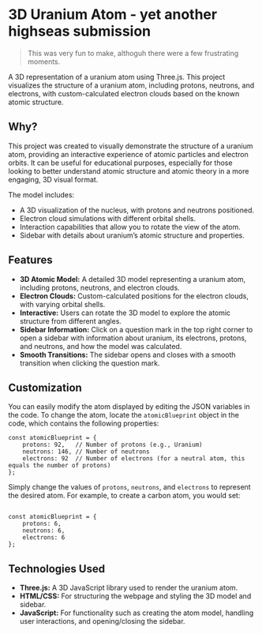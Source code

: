 # 3D Uranium Atom - yet another highseas submission
> This was very fun to make, althoguh there were a few frustrating moments.

A 3D representation of a uranium atom using Three.js. This project visualizes the structure of a uranium atom, including protons, neutrons, and electrons, with custom-calculated electron clouds based on the known atomic structure.

## Why?

This project was created to visually demonstrate the structure of a uranium atom, providing an interactive experience of atomic particles and electron orbits. It can be useful for educational purposes, especially for those looking to better understand atomic structure and atomic theory in a more engaging, 3D visual format.

The model includes:
- A 3D visualization of the nucleus, with protons and neutrons positioned.
- Electron cloud simulations with different orbital shells.
- Interaction capabilities that allow you to rotate the view of the atom.
- Sidebar with details about uranium’s atomic structure and properties.

## Features

- **3D Atomic Model:** A detailed 3D model representing a uranium atom, including protons, neutrons, and electron clouds.
- **Electron Clouds:** Custom-calculated positions for the electron clouds, with varying orbital shells.
- **Interactive:** Users can rotate the 3D model to explore the atomic structure from different angles.
- **Sidebar Information:** Click on a question mark in the top right corner to open a sidebar with information about uranium, its electrons, protons, and neutrons, and how the model was calculated.
- **Smooth Transitions:** The sidebar opens and closes with a smooth transition when clicking the question mark.

## Customization

You can easily modify the atom displayed by editing the JSON variables in the code. To change the atom, locate the `atomicBlueprint` object in the code, which contains the following properties:

```JS
const atomicBlueprint = {
    protons: 92,   // Number of protons (e.g., Uranium)
    neutrons: 146, // Number of neutrons
    electrons: 92  // Number of electrons (for a neutral atom, this equals the number of protons)
};
```
Simply change the values of `protons`, `neutrons`, and `electrons` to represent the desired atom. For example, to create a carbon atom, you would set:

```JS

const atomicBlueprint = {
    protons: 6,
    neutrons: 6,
    electrons: 6
};

```

## Technologies Used

- **Three.js:** A 3D JavaScript library used to render the uranium atom.
- **HTML/CSS:** For structuring the webpage and styling the 3D model and sidebar.
- **JavaScript:** For functionality such as creating the atom model, handling user interactions, and opening/closing the sidebar.

